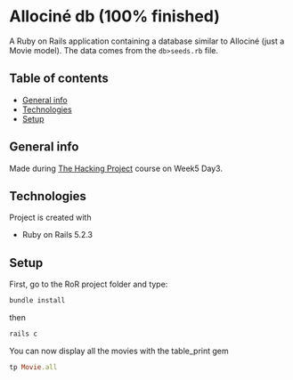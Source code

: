 # Allociné db (100% finished)
A Ruby on Rails application containing a database similar to Allociné (just a Movie model). The data comes from the `db>seeds.rb` file.

## Table of contents
* [General info](#general-info)
* [Technologies](#technologies)
* [Setup](#setup)

## General info

Made during [The Hacking Project](https://www.thehackingproject.org) course on Week5 Day3.

## Technologies

Project is created with

- Ruby on Rails 5.2.3

## Setup

First, go to the RoR project folder and type:

```ruby
bundle install
```

then

```ruby
rails c
```

You can now display all the movies with the table_print gem
```ruby
tp Movie.all
```